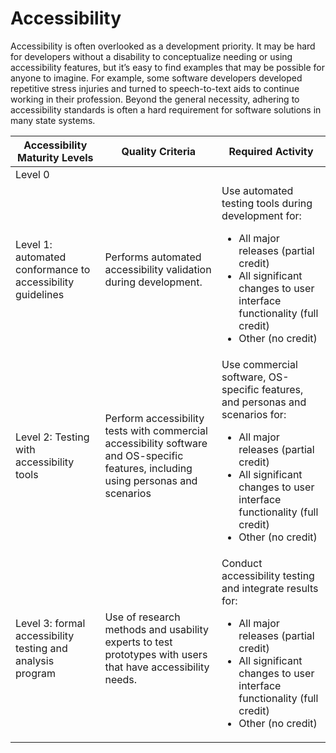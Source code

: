 # Accessibility

Accessibility is often overlooked as a development priority. It may be hard for developers without a disability to conceptualize needing or using accessibility features, but it’s easy to find examples that may be possible for anyone to imagine. For example, some software developers developed repetitive stress injuries and turned to speech-to-text aids to continue working in their profession. Beyond the general necessity, adhering to accessibility standards is often a hard requirement for software solutions in many state systems.

| Accessibility Maturity Levels | Quality Criteria | Required Activity |
| ----------------------------- | ---------------- | ----------------- |
| Level 0                       |                  |                   |
| Level 1: automated conformance to accessibility guidelines | Performs automated accessibility validation during development. | Use automated testing tools during development for: <ul><li>All major releases (partial credit)</li><li>All significant changes to user interface functionality (full credit)</li><li>Other (no credit)</li></ul> |
| Level 2: Testing with accessibility tools | Perform accessibility tests with commercial accessibility software and OS-specific features, including using personas and scenarios | Use commercial software, OS-specific features, and personas and scenarios for:<ul><li>All major releases (partial credit)</li><li>All significant changes to user interface functionality (full credit)</li><li>Other (no credit)</li></ul> |
| Level 3: formal accessibility testing and analysis program | Use of research methods and usability experts to test prototypes with users that have accessibility needs. | Conduct accessibility testing and integrate results for: <ul><li>All major releases (partial credit)</li><li>All significant changes to user interface functionality (full credit)</li><li>Other (no credit)</li></ul> |
